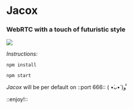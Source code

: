 # Jacox
### WebRTC with a touch of futuristic style

<img src="https://cdn.glitch.com/51e17605-6d0f-465e-98f6-f0db58a1160c%2FScreenshot%202020-04-11%20at%2011.54.01.png?v=1586598918904" width=“100%” />

*Instructions:*

`npm install`

`npm start`

*Jacox* will be per default on ::port 666:: ( •̀ᴗ•́ )و ̑̑

::enjoy!::